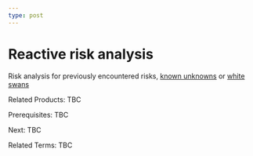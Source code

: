 ```yaml
---
type: post
---
```

# Reactive risk analysis
Risk analysis for previously encountered risks, [known unknowns](https://en.wikipedia.org/wiki/There_are_known_knowns) or [white swans](https://en.wikipedia.org/wiki/Black_swan_theory)

Related Products: TBC

Prerequisites:  TBC

Next: TBC

Related Terms: TBC
